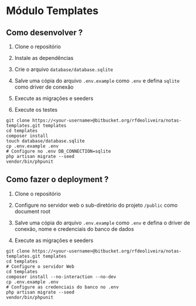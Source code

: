 # Módulo Templates

## Como desenvolver ?

1) Clone o repositório

2) Instale as dependências

3) Crie o arquivo `database/database.sqlite`

4) Salve uma cópia do arquivo `.env.example` como `.env` e defina `sqlite` como driver de conexão

5) Execute as migrações e seeders   

6) Execute os testes

```console
git clone https://<your-username>@bitbucket.org/rfdeoliveira/notas-templates.git templates
cd templates
composer install
touch database/database.sqlite
cp .env.example .env
# Configure no .env DB_CONNECTION=sqlite
php artisan migrate --seed
vendor/bin/phpunit
```


## Como fazer o deployment ?

1) Clone o repositório

2) Configure no servidor web o sub-diretório do projeto `/public` como document root

3) Salve uma cópia do arquivo `.env.example` como `.env` e defina o driver de conexão, nome e credenciais do banco de dados

4) Execute as migrações e seeders


```console
git clone https://<your-username>@bitbucket.org/rfdeoliveira/notas-templates.git templates
cd templates
# Configure o servidor Web
cd templates
composer install --no-interaction --no-dev
cp .env.example .env
# Configure as credenciais do banco no .env
php artisan migrate --seed
vendor/bin/phpunit
```  

